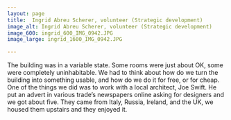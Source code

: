 ```yaml
---
layout: page
title:  Ingrid Abreu Scherer, volunteer (Strategic development)
image_alt: Ingrid Abreu Scherer, volunteer (Strategic development)
image_600: ingrid_600_IMG_0942.JPG
image_large: ingrid_1600_IMG_0942.JPG

---
```

The building was in a variable state. Some rooms were just about OK, some were completely uninhabitable. We had to think about how do we turn the building into something usable, and how do we do it for free, or for cheap. One of the things we did was to work with a local architect, Joe Swift. He put an advert in various trade’s newspapers online asking for designers and we got about five. They came from Italy, Russia, Ireland, and the UK, we housed them upstairs and they enjoyed it.

